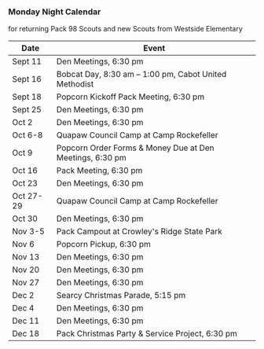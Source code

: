### Monday Night Calendar
for returning Pack 98 Scouts and new Scouts from Westside Elementary  

Date  | Event 
----- | -----
Sept 11 | Den Meetings, 6:30 pm 
Sept 16 | Bobcat Day, 8:30 am – 1:00 pm, Cabot United Methodist 
Sept 18 | Popcorn Kickoff Pack Meeting, 6:30 pm
Sept 25 | Den Meetings, 6:30 pm
Oct 2 | Den Meetings, 6:30 pm
Oct 6-8 | Quapaw Council Camp at Camp Rockefeller
Oct 9 | Popcorn Order Forms & Money Due at Den Meetings, 6:30 pm
Oct 16 | Pack Meeting, 6:30 pm
Oct 23 | Den Meetings, 6:30 pm
Oct 27-29 | Quapaw Council Camp at Camp Rockefeller
Oct 30 | Den Meetings, 6:30 pm
Nov 3-5 | Pack Campout at Crowley's Ridge State Park
Nov 6 | Popcorn Pickup, 6:30 pm
Nov 13 | Den Meetings, 6:30 pm
Nov 20 | Den Meetings, 6:30 pm
Nov 27 | Den Meetings, 6:30 pm
Dec 2 | Searcy Christmas Parade, 5:15 pm
Dec 4 | Den Meetings, 6:30 pm
Dec 11 | Den Meetings, 6:30 pm
Dec 18 | Pack Christmas Party & Service Project, 6:30 pm
